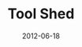 ---
layout: media
category: media
series: "The Backyard Gospel"
title: "Tool Shed"
date: 2012-06-18
description: "Brian Tome examines how to engage in challenging conversations
about God."
video: "https://s3.amazonaws.com/crossroadsvideomessages/backyardgospel_04.mp4"
video-poster: "https://www.crossroads.net/uploadedfiles/backyardgospel_04_still.jpg"
---